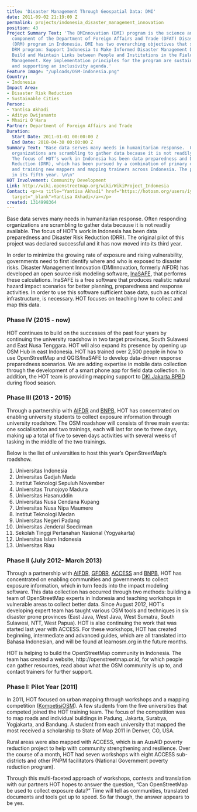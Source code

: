 ```yaml
---
title: 'Disaster Management Through Geospatial Data: DMI'
date: 2011-09-02 21:19:00 Z
permalink: projects/indonesia_disaster_management_innovation
position: 43
Project Summary Text: 'The DMInnovation (DMI) program is the science and innovation
  component of the Department of Foreign Affairs and Trade (DFAT) Disaster Risk Management
  (DRM) program in Indonesia. DMI has two overarching objectives that support DFAT’s
  DRM program: Support Indonesia to Make Informed Disaster Management Decisions and
  Build and Maintain Links between People and Institutions in the Field of Disaster
  Management. Key implementation principles for the program are sustainability, interoperability
  and supporting an inclusivity agenda.'
Feature Image: "/uploads/OSM-Indonesia.png"
Country:
- Indonesia
Impact Area:
- Disaster Risk Reduction
- Sustainable Cities
Person:
- Yantisa Akhadi
- Adityo Dwijananto
- Mhairi O'Hara
Partner: Department of Foreign Affairs and Trade
Duration:
  Start Date: 2011-01-01 00:00:00 Z
  End Date: 2018-04-30 00:00:00 Z
Summary Text: "Base data serves many needs in humanitarian response.  Often responding
  organizations are scrambling to gather data because it is not readily available.
  The focus of HOT’s work in Indonesia has been data preparedness and Disaster Risk
  Reduction (DRR), which has been pursued by a combination of primary data creation
  and training new mappers and mapping trainers across Indonesia. The program is now
  in its fifth year. \n\n"
HOT Involvement: Community Development
Link: http://wiki.openstreetmap.org/wiki/WikiProject_Indonesia
Contact: <p><a title="Yantisa Akhadi" href="https://hotosm.org/users/iyan_akhadi"
  target="_blank">Yantisa Akhadi</a></p>
created: 1314998364
---
```


<p>Base data serves many needs in humanitarian response. Often responding organizations are scrambling to gather data because it is not readily available. The focus of HOT’s work in Indonesia has been data preparedness and Disaster Risk Reduction (DRR). The original pilot of this project was declared successful and it has now moved into its third year. <!--break--></p><p>In order to minimize the growing rate of exposure and rising vulnerability, governments need to first identify where and who is exposed to disaster risks. Disaster Management Innovation (DMInnovation, formerly AIFDR) has developed an open source risk modeling software, <a href="http://www.inasafe.org">InaSAFE</a>, that performs these calculations. InaSAFE is a free software that produces realistic natural hazard impact scenarios for better planning, preparedness and response activities. In order to use this software sufficient base data, such as critical infrastructure, is necessary. HOT focuses on teaching how to collect and map this data.</p><h3>Phase IV (2015 - now)</h3><p>HOT continues to build on the successes of the past four years by continuing the university roadshow in two target provinces, South Sulawesi and East Nusa Tenggara. HOT will also expand its presence by opening up OSM Hub in east Indonesia. HOT has trained over 2,500 people in how to use OpenStreetMap and QGIS/InaSAFE to develop data-driven response preparedness scenarios. We are adding expertise in mobile data collection through the development of a smart phone app for field data collection. In addition, the HOT team is providing mapping support to <a title="BPBD DKI Jakarta" href="http://bpbd.jakarta.go.id/" target="_blank">DKI Jakarta BPBD</a> during flood season.</p><h3>Phase III (2013 - 2015)</h3><p>Through a partnership with&nbsp;<a href="http://www.aifdr.org/aifdr_public_website/">AIFDR</a>&nbsp;and&nbsp;<a href="http://www.bnpb.go.id/">BNPB</a>, HOT has concentrated on enabling university students to collect exposure information through university roadshow. The OSM roadshow will consists of three main events: one socialisation and two trainings, each will last for one to three days, making up a total of five to seven days activities with several weeks of tasking in the middle of the two trainings.</p><p>Below is the list of universities to host this year’s OpenStreetMap’s roadshow.</p><ol><li>Universitas Indonesia</li><li>Universitas Gadjah Mada</li><li>Institut Teknologi Sepuluh November</li><li>Universitas Trunojoyo Madura</li><li>Universitas Hasanuddin</li><li>Universitas Nusa Cendana Kupang</li><li>Universitas Nusa Nipa Maumere</li><li>Institut Teknologi Medan</li><li>Universitas Negeri Padang</li><li>Universitas Jenderal Soedirman</li><li>Sekolah Tinggi Pertanahan Nasional (Yogyakarta)</li><li>Universitas Islam Indonesia</li><li>Universitas Riau</li></ol><h3>Phase II (July 2012- March 2013)</h3><p>Through a partnership with <a href="http://www.aifdr.org/aifdr_public_website/">AIFDR</a>, <a href="https://www.gfdrr.org/">GFDRR</a>, <a href="http://www.access-indo.or.id/">ACCESS</a> and <a href="http://www.bnpb.go.id/">BNPB</a>, HOT has concentrated on enabling communities and governments to collect exposure information, which in turn feeds into the impact modeling software. This data collection has occurred through two methods: building a team of OpenStreetMap experts in Indonesia and teaching workshops in vulnerable areas to collect better data. Since August 2012, HOT´s developing expert team has taught various OSM tools and techniques in six disaster prone provinces (East Java, West Java, West Sumatra, South Sulawesi, NTT, West Papua). HOT is also continuing the work that was started last year with ACCESS. For these workshops, HOT has created beginning, intermediate and advanced guides, which are all translated into Bahasa Indonesian, and will be found at learnosm.org in the future months.</p><p>HOT is helping to build the OpenStreetMap community in Indonesia. The team has created a website, http://openstreetmap.or.id, for which people can gather resources, read about what the OSM community is up to, and contact trainers for further support.</p><h3>Phase I: Pilot Year (2011)</h3><p>In 2011, HOT focused on urban mapping through workshops and a mapping competition (<a href="http://kompetisiosm.org/">KompetisiOSM</a>). A few students from the five universities that competed joined the HOT training team. The focus of the competition was to map roads and individual buildings in Padung, Jakarta, Surabya, Yogjakarta, and Bandung. A student from each university that mapped the most received a scholarship to State of Map 2011 in Denver, CO, USA.</p><p>Rural areas were also mapped with ACCESS, which is an AusAID poverty reduction project to help with community strengthening and resilience. Over the course of a month, HOT had seven workshops with eight ACCESS sub-districts and other PNPM facilitators (National Government poverty reduction program).</p><p>Through this multi-faceted approach of workshops, contests and translation with our partners HOT hopes to answer the question, “Can OpenStreetMap be used to collect exposure data?” Time will tell as communities, translated documents and tools get up to speed. So far though, the answer appears to be yes.</p>
